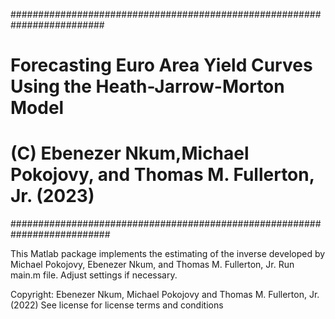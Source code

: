 #########################################################################
# Forecasting Euro Area Yield Curves Using the Heath-Jarrow-Morton Model  #
# (C) Ebenezer Nkum,Michael Pokojovy, and Thomas M. Fullerton, Jr. (2023) #
##########################################################################

This Matlab package implements the estimating of the inverse 
developed by Michael Pokojovy, Ebenezer Nkum, and Thomas M. Fullerton, Jr.
Run main.m file. Adjust settings if necessary.


Copyright: Ebenezer Nkum, Michael Pokojovy and Thomas M. Fullerton, Jr. (2022)
See license for license terms and conditions
